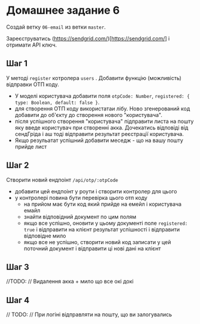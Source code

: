 # Домашнее задание 6

Создай ветку `06-email` из ветки `master`.

Зареєструватись (https://sendgrid.com/)[https://sendgrid.com/] і отримати API ключ.

## Шаг 1
У методі `register` котролера `users` . Добавити функцію (можливість) відправки ОТП коду.
- У моделі користувача добавити поля `otpCode: Number`, `registered: { type: Boolean, default: false }`. 
- для створення ОТП коду використатаи лібу. Ново згенерований код добавити до об'єкту до створення нового "користувача".
- після успішного створення "користувача" підправити листа на пошту яку введе користувач при створенні акка. Дочекатись відповіді від сендГріда і аш тоді відправити результат реєстрації користувача.
- Якщо резульатат успішний добавити меседж - що на вашу пошту прийде лист

## Шаг 2

Створити новий ендпоінт   `/api/otp/:otpCode`

- добавити цей ендпоінт у роути і створити контролер для цього
- у контролері повина бути перевірка цього отп коду
    -  на прийом має бути код який прийде на емейл і користувача емайл
    -  знайти відповідний документ по цим полям
    -  якщо все успішно, оновити у цьому документі поле `registered: true` і відправити на клієнт результат успішності і відправити відповідне мило
    -  якщо все не успішно, створити новий код записати у цей поточний документ і відправити ці нові дані на клієнт

## Шаг 3

//TODO: 
// Видалення акка + мило що все окі докі

## Шаг 4

// TODO: 
// При логіні відправляти на пошту, що ви залогувались